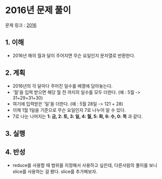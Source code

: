 # 2016년 문제 풀이
문제 링크 : [2016](https://programmers.co.kr/learn/courses/30/lessons/12901)
## 1. 이해
* 2016년 해의 월과 달이 주어지면 무슨 요일인지 문자열로 반환한다.
## 2. 계획
* 2016년의 각 달마다 주어진 일수를 배열에 담아놓는다.
* '월'을 입력 받으면 해당 월 전 까지의 일수를 모두 더한다. (예 : 5월 -> 31+29+31+30)
* 여기에 입력받은 '일'을 더한다. (예 : 5월 28일 -> 121 + 28)
* 이제 1월 1일을 기준으로 무슨 요일인지 7로 나누어 알 수 있다.
* 7로 나눈 나머지는 **1: 금, 2: 토, 3: 일, 4: 월, 5: 화, 6: 수, 0: 목** 과 같다.
## 3. 실행
## 4. 반성
* reduce를 사용할 때 범위를 지정해서 사용하고 싶은데, 다른사람의 풀이를 보니 slice를 사용하는 걸 봤다. slice를 추가해보자.